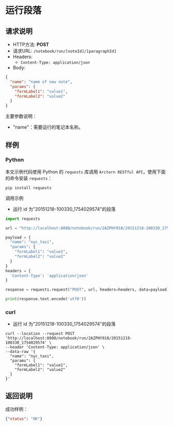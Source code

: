 # 运行段落

## 请求说明

- HTTP方法: **POST**
- 请求URL: `/notebook/run/[noteId]/[paragraphId]`
- Headers:
    - `Content-Type: application/json`
- Body:
```json
{
  "name": "name of new note",
  "params": {
    "formLabel1": "value1",
    "formLabel2": "value2"
  }
}
```

主要参数说明：

- "name"：需要运行的笔记本名称。

## 样例

### Python

本文示例代码使用 Python 的 `requests` 库调用 `Arctern RESTful API`，使用下面的命令安装 `requests`：

```shell
pip install requests
```

调用示例

- 运行 id 为"20151218-100330_1754029574"的段落

```python
import requests

url = "http://localhost:8080/notebook/run/2AZPHY918/20151218-100330_1754029574"

payload = {
  "name": "nyc_taxi",
  "params": {
    "formLabel1": "value1",
    "formLabel2": "value2"
  }
}
headers = {
  'Content-Type': 'application/json'
}

response = requests.request("POST", url, headers=headers, data=payload)

print(response.text.encode('utf8'))
```

### curl

- 运行 id 为"20151218-100330_1754029574"的段落

```shell
curl --location --request POST 'http://localhost:8080/notebook/run/2AZPHY918/20151218-100330_1754029574' \
--header 'Content-Type: application/json' \
--data-raw '{
  "name": "nyc_taxi",
  "params": {
    "formLabel1": "value1",
    "formLabel2": "value2"
  }
}'
```

## 返回说明

成功样例：

```json
{"status": "OK"}
```
